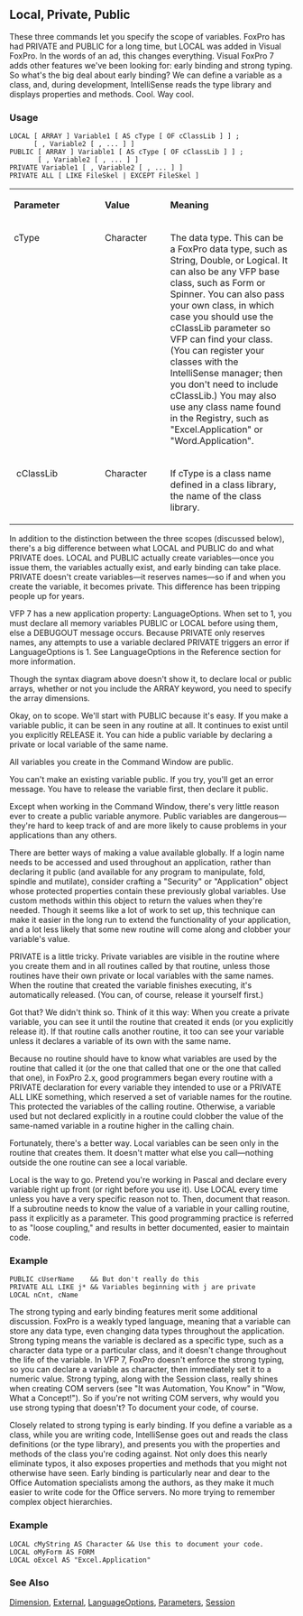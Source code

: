 ## Local, Private, Public

These three commands let you specify the scope of variables. FoxPro has had PRIVATE and PUBLIC for a long time, but LOCAL was added in Visual FoxPro. In the words of an ad, this changes everything. Visual FoxPro 7 adds other features we've been looking for: early binding and strong typing. So what's the big deal about early binding? We can define a variable as a class, and, during development, IntelliSense reads the type library and displays properties and methods. Cool. Way cool.

### Usage

```foxpro
LOCAL [ ARRAY ] Variable1 [ AS cType [ OF cClassLib ] ] ;
      [ , Variable2 [ , ... ] ]
PUBLIC [ ARRAY ] Variable1 [ AS cType [ OF cClassLib ] ] ;
       [ , Variable2 [ , ... ] ]
PRIVATE Variable1 [ , Variable2 [ , ... ] ]
PRIVATE ALL [ LIKE FileSkel | EXCEPT FileSkel ]
```
<table>
<tr>
  <td width="32%" valign="top">
  <p><b>Parameter</b></p>
  </td>
  <td width="23%" valign="top">
  <p><b>Value</b></p>
  </td>
  <td width="45%" valign="top">
  <p><b>Meaning</b></p>
  </td>
 </tr>
<tr>
  <td width="32%" valign="top">
  <p>cType</p>
  </td>
  <td width="23%" valign="top">
  <p>Character</p>
  </td>
  <td width="45%" valign="top">
  <p>The data type. This can be a FoxPro data type, such as String, Double, or Logical. It can also be any VFP base class, such as Form or Spinner. You can also pass your own class, in which case you should use the cClassLib parameter so VFP can find your class. (You can register your classes with the IntelliSense manager; then you don't need to include cClassLib.) You may also use any class name found in the Registry, such as &quot;Excel.Application&quot; or &quot;Word.Application&quot;. </p>
  </td>
 </tr>
<tr>
  <td width="32%" valign="top">
  <p>&nbsp;cClassLib</p>
  </td>
  <td width="23%" valign="top">
  <p>Character</p>
  </td>
  <td width="45%" valign="top">
  <p>If cType is a class name defined in a class library, the name of the class library. </p>
  </td>
 </tr>
</table>

In addition to the distinction between the three scopes (discussed below), there's a big difference between what LOCAL and PUBLIC do and what PRIVATE does. LOCAL and PUBLIC actually create variables&mdash;once you issue them, the variables actually exist, and early binding can take place. PRIVATE doesn't create variables&mdash;it reserves names&mdash;so if and when you create the variable, it becomes private. This difference has been tripping people up for years.

VFP 7 has a new application property: LanguageOptions. When set to 1, you must declare all memory variables PUBLIC or LOCAL before using them, else a DEBUGOUT message occurs. Because PRIVATE only reserves names, any attempts to use a variable declared PRIVATE triggers an error if LanguageOptions is 1. See LanguageOptions in the Reference section for more information.  

Though the syntax diagram above doesn't show it, to declare local or public arrays, whether or not you include the ARRAY keyword, you need to specify the array dimensions.

Okay, on to scope. We'll start with PUBLIC because it's easy. If you make a variable public, it can be seen in any routine at all. It continues to exist until you explicitly RELEASE it. You can hide a public variable by declaring a private or local variable of the same name.

All variables you create in the Command Window are public. 

You can't make an existing variable public. If you try, you'll get an error message. You have to release the variable first, then declare it public.

Except when working in the Command Window, there's very little reason ever to create a public variable anymore. Public variables are dangerous&mdash;they're hard to keep track of and are more likely to cause problems in your applications than any others.

There are better ways of making a value available globally. If a login name needs to be accessed and used throughout an application, rather than declaring it public (and available for any program to manipulate, fold, spindle and mutilate), consider crafting a "Security" or "Application" object whose protected properties contain these previously global variables. Use custom methods within this object to return the values when they're needed. Though it seems like a lot of work to set up, this technique can make it easier in the long run to extend the functionality of your application, and a lot less likely that some new routine will come along and clobber your variable's value.

PRIVATE is a little tricky. Private variables are visible in the routine where you create them and in all routines called by that routine, unless those routines have their own private or local variables with the same names. When the routine that created the variable finishes executing, it's automatically released. (You can, of course, release it yourself first.)

Got that? We didn't think so. Think of it this way: When you create a private variable, you can see it until the routine that created it ends (or you explicitly release it). If that routine calls another routine, it too can see your variable unless it declares a variable of its own with the same name. 

Because no routine should have to know what variables are used by the routine that called it (or the one that called that one or the one that called that one), in FoxPro 2.x, good programmers began every routine with a PRIVATE declaration for every variable they intended to use or a PRIVATE ALL LIKE something, which reserved a set of variable names for the routine. This protected the variables of the calling routine. Otherwise, a variable used but not declared explicitly in a routine could clobber the value of the same-named variable in a routine higher in the calling chain.

Fortunately, there's a better way. Local variables can be seen only in the routine that creates them. It doesn't matter what else you call&mdash;nothing outside the one routine can see a local variable.

Local is the way to go. Pretend you're working in Pascal and declare every variable right up front (or right before you use it). Use LOCAL every time unless you have a very specific reason not to. Then, document that reason. If a subroutine needs to know the value of a variable in your calling routine, pass it explicitly as a parameter. This good programming practice is referred to as "loose coupling," and results in better documented, easier to maintain code.

### Example

```foxpro
PUBLIC cUserName    && But don't really do this
PRIVATE ALL LIKE j* && Variables beginning with j are private
LOCAL nCnt, cName
```

The strong typing and early binding features merit some additional discussion. FoxPro is a weakly typed language, meaning that a variable can store any data type, even changing data types throughout the application. Strong typing means the variable is declared as a specific type, such as a character data type or a particular class, and it doesn't change throughout the life of the variable. In VFP 7, FoxPro doesn't enforce the strong typing, so you can declare a variable as character, then immediately set it to a numeric value. Strong typing, along with the Session class, really shines when creating COM servers (see "It was Automation, You Know" in "Wow, What a Concept!"). So if you're not writing COM servers, why would you use strong typing that doesn't? To document your code, of course.

Closely related to strong typing is early binding. If you define a variable as a class, while you are writing code, IntelliSense goes out and reads the class definitions (or the type library), and presents you with the properties and methods of the class you're coding against. Not only does this nearly eliminate typos, it also exposes properties and methods that you might not otherwise have seen. Early binding is particularly near and dear to the Office Automation specialists among the authors, as they make it much easier to write code for the Office servers. No more trying to remember complex object hierarchies.

### Example

```foxpro
LOCAL cMyString AS Character && Use this to document your code.
LOCAL oMyForm AS FORM
LOCAL oExcel AS "Excel.Application"
```
### See Also

[Dimension](s4g218.md), [External](s4g223.md), [LanguageOptions](s4g899.md), [Parameters](s4g441.md), [Session](s4g873.md)